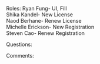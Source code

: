 Roles:
Ryan Fung- UI, Fill  
Shika Kandel- New License  
Naod Berhane- Renew License  
Michelle Erickson- New Registration  
Steven Cao- Renew Registration  


Questions:

Comments:
